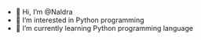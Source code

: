- 👋 Hi, I’m @Naldra
- 👀 I’m interested in Python programming
- 🌱 I’m currently learning Python programming language

<!---
Naldra/Naldra is a ✨ special ✨ repository because its `README.md` (this file) appears on your GitHub profile.
You can click the Preview link to take a look at your changes.
--->
